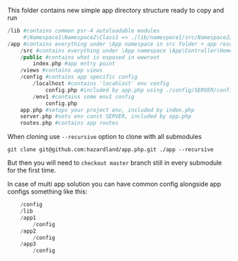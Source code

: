 This folder contains new simple app directory structure ready to copy and run

```php
/lib #contains common psr-4 autoloadable modules
     #\Namespace1\Namespace2\Class1 => ./lib/namespace1/src/Namespace2/Class1.php
/app #contains everything under \App namespace in src folder + app resource
    /src #contains everything under \App namespace \App\Controller\Home => ./app/src/Controller/Home.php
    /public #contains what is exposed in wwwroot
        index.php #app entry point
    /views #contains app views
    /config #contains app specific config
        /localhost #contains 'locahlost' env config
            config.php #included by app.php using ./config/SERVER/config.php
        /env1 #contains some env1 config
            config.php
    app.php #setups your project env, included by index.php
    server.php #sets env const SERVER, included by app.php
    routes.php #contains app routes
```
When cloning use ```--recursive``` option to clone with all submodules
```
git clone git@github.com:hazardland/app.php.git ./app --recursive
```
But then you will need to ```checkout master``` branch still in every submodule for the first time.

In case of multi app solution you can have common config alongside app configs something like this:
```php
    /config
    /lib
    /app1
        /config
    /app2
        /config
    /app3
        /config
```
